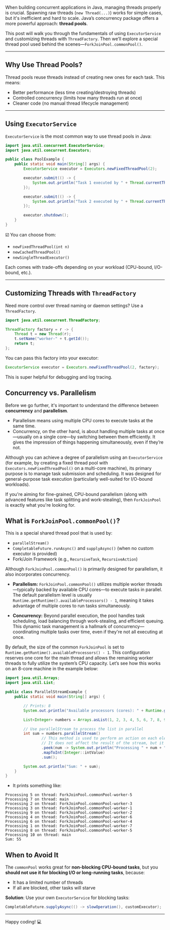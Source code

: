 When building concurrent applications in Java, managing threads properly is crucial. Spawning raw threads (`new Thread(...)`) works for simple cases, but it's inefficient and hard to scale. Java’s concurrency package offers a more powerful approach: **thread pools**.

This post will walk you through the fundamentals of using `ExecutorService` and customizing threads with `ThreadFactory`. Then we’ll explore a special thread pool used behind the scenes—`ForkJoinPool.commonPool()`.

---

## Why Use Thread Pools?

Thread pools reuse threads instead of creating new ones for each task. This means:

- Better performance (less time creating/destroying threads)
- Controlled concurrency (limits how many threads run at once)
- Cleaner code (no manual thread lifecycle management)

---

## Using `ExecutorService`

`ExecutorService` is the most common way to use thread pools in Java:

```java
import java.util.concurrent.ExecutorService;
import java.util.concurrent.Executors;

public class PoolExample {
    public static void main(String[] args) {
        ExecutorService executor = Executors.newFixedThreadPool(2);

        executor.submit(() -> {
            System.out.println("Task 1 executed by " + Thread.currentThread().getName());
        });

        executor.submit(() -> {
            System.out.println("Task 2 executed by " + Thread.currentThread().getName());
        });

        executor.shutdown();
    }
}
```

☑️ You can choose from:

- `newFixedThreadPool(int n)`
- `newCachedThreadPool()`
- `newSingleThreadExecutor()`

Each comes with trade-offs depending on your workload (CPU-bound, I/O-bound, etc.).

---

## Customizing Threads with `ThreadFactory`

Need more control over thread naming or daemon settings? Use a `ThreadFactory`.

```java
import java.util.concurrent.ThreadFactory;

ThreadFactory factory = r -> {
    Thread t = new Thread(r);
    t.setName("worker-" + t.getId());
    return t;
};
```

You can pass this factory into your executor:

```java
ExecutorService executor = Executors.newFixedThreadPool(2, factory);
```

This is super helpful for debugging and log tracing.

## Concurrency vs. Parallelism  
Before we go further, it's important to understand the difference between **concurrency** and **parallelism**. 

- Parallelism means using multiple CPU cores to execute tasks at the same time. 
- Concurrency, on the other hand, is about handling multiple tasks at once—usually on a single core—by switching between 
them efficiently. It gives the impression of things happening simultaneously, even if they’re not.

Although you can achieve a degree of parallelism using an `ExecutorService` (for example, by creating a fixed thread pool 
with `Executors.newFixedThreadPool()` on a multi-core machine), its primary purpose is to manage task submission and 
scheduling. It was designed for general-purpose task execution (particularly well-suited for I/O-bound workloads). 

If you're aiming for fine-grained, CPU-bound parallelism (along with advanced features like task splitting and work-stealing), then `ForkJoinPool` is exactly what you're looking for.

## What is `ForkJoinPool.commonPool()`?

This is a special shared thread pool that is used by:

- `parallelStream()`
- `CompletableFuture.runAsync()` and `supplyAsync()` (when no custom executor is provided)
- Fork/Join Framework (e.g., `RecursiveTask`, `RecursiveAction`)

Although `ForkJoinPool.commonPool()` is primarily designed for parallelism, it also incorporates concurrency.

- **Parallelism:** `ForkJoinPool.commonPool()` utilizes multiple worker threads—typically backed by available CPU cores—to execute tasks in parallel. The default parallelism level is usually `Runtime.getRuntime().availableProcessors() - 1`, meaning it takes advantage of multiple cores to run tasks simultaneously.

- **Concurrency:** Beyond parallel execution, the pool handles task scheduling, load balancing through work-stealing, and efficient queuing. This dynamic task management is a hallmark of concurrency—coordinating multiple tasks over time, even if they're not all executing at once.

By default, the size of the common `ForkJoinPool` is set to `Runtime.getRuntime().availableProcessors() - 1`. This configuration reserves one core for the main thread and allows the remaining worker threads to fully utilize the system’s CPU capacity. Let’s see how this works on an 8-core machine in the example below:

```java
import java.util.Arrays;
import java.util.List;

public class ParallelStreamExample {
    public static void main(String[] args) {

        // Prints: 8
        System.out.println("Available processors (cores): " + Runtime.getRuntime().availableProcessors());

        List<Integer> numbers = Arrays.asList(1, 2, 3, 4, 5, 6, 7, 8, 9, 10);

        // Use parallelStream to process the list in parallel
        int sum = numbers.parallelStream()
                // This method is used to perform an action on each element of the stream as it is processed. 
                // It does not affect the result of the stream, but it's useful for debugging or logging.
                .peek(num -> System.out.println("Processing " + num + " on thread: " + Thread.currentThread().getName()))
                .mapToInt(Integer::intValue)
                .sum();

        System.out.println("Sum: " + sum);
    }
}
```

- It prints something like:

```
Processing 5 on thread: ForkJoinPool.commonPool-worker-5
Processing 7 on thread: main
Processing 2 on thread: ForkJoinPool.commonPool-worker-3
Processing 3 on thread: ForkJoinPool.commonPool-worker-1
Processing 9 on thread: ForkJoinPool.commonPool-worker-2
Processing 4 on thread: ForkJoinPool.commonPool-worker-6
Processing 6 on thread: ForkJoinPool.commonPool-worker-4
Processing 1 on thread: ForkJoinPool.commonPool-worker-7
Processing 8 on thread: ForkJoinPool.commonPool-worker-5
Processing 10 on thread: main
Sum: 55
```

## When to Avoid It

The `commonPool` works great for **non-blocking CPU-bound tasks**, but you **should not use it for blocking I/O or long-running tasks**, because:

- It has a limited number of threads
- If all are blocked, other tasks will starve

**Solution**: Use your own `ExecutorService` for blocking tasks:

```java
CompletableFuture.supplyAsync(() -> slowOperation(), customExecutor);
```

---

Happy coding! 💻

